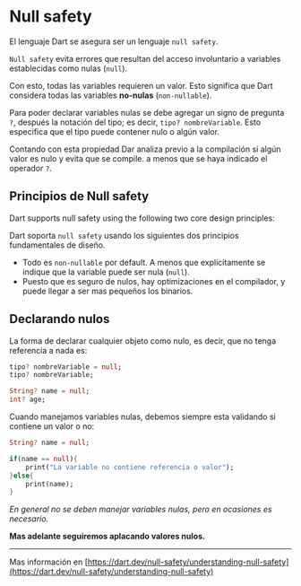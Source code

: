 # Null safety

El lenguaje Dart se asegura ser un lenguaje `null safety`.

`Null safety` evita errores que resultan del acceso involuntario a variables establecidas como nulas (`null`).

Con esto, todas las variables requieren un valor. Esto significa que Dart considera todas las variables **no-nulas** (`non-nullable`).

Para poder declarar variables nulas se debe agregar un signo de pregunta `?`, después la notación del tipo; es decir, `tipo? nombreVariable`. Esto especifica que el tipo puede contener nulo o algún valor.

Contando con esta propiedad Dar analiza previo a la compilación si algún valor es nulo y evita que se compile. a menos que se haya indicado el operador `?`.

## Principios de Null safety

Dart supports null safety using the following two core design principles:

Dart soporta `null safety` usando los siguientes dos principios fundamentales de diseño.

- Todo es `non-nullable` por default. A menos que explícitamente se indique que la variable puede ser nula (`null`).
- Puesto que es seguro de nulos, hay optimizaciones en el compilador, y puede llegar a ser mas pequeños los binarios.

## Declarando nulos

La forma de declarar cualquier objeto como nulo, es decir, que no tenga referencia a nada es:

```dart
tipo? nombreVariable = null;
tipo? nombreVariable;

String? name = null;
int? age;
```

Cuando manejamos variables nulas, debemos siempre esta validando si contiene un valor o no:

```dart
String? name = null;

if(name == null){
    print("La variable no contiene referencia o valor");
}else{
    print(name);
}
```

*En general no se deben manejar variables nulas, pero en ocasiones es necesario.*

**Mas adelante seguiremos aplacando valores nulos.**

---

Mas información en [https://dart.dev/null-safety/understanding-null-safety](https://dart.dev/null-safety/understanding-null-safety)
